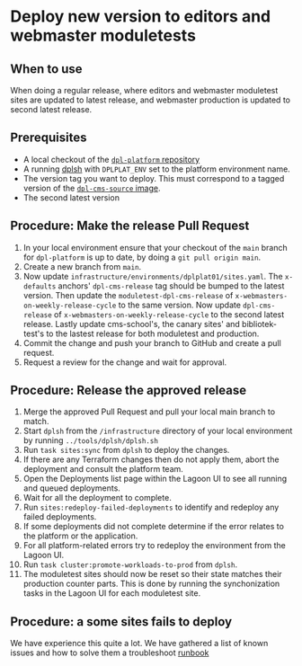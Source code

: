 # Deploy new version to editors and webmaster moduletests

## When to use

When doing a regular release, where editors and webmaster moduletest sites are
updated to latest release, and webmaster production is updated to second latest
release.

## Prerequisites

* A local checkout of the [`dpl-platform` repository](https://github.com/danskernesdigitalebibliotek/dpl-platform)
* A running [dplsh](using-dplsh.md) with `DPLPLAT_ENV` set to the platform
  environment name.
* The version tag you want to deploy. This must correspond to a
  tagged version of the [`dpl-cms-source` image](https://github.com/danskernesdigitalebibliotek/dpl-cms/pkgs/container/dpl-cms-source).
* The second latest version

## Procedure: Make the release Pull Request

1. In your local environment ensure that your checkout of the `main`
   branch for `dpl-platform` is up to date, by doing a `git pull origin main`.
2. Create a new branch from `main`.
3. Now update `infrastructure/environments/dplplat01/sites.yaml`. The
    `x-defaults` anchors' `dpl-cms-release` tag should be bumped to
    the latest version. Then update the `moduletest-dpl-cms-release` of
    `x-webmasters-on-weekly-release-cycle` to the same version. Now update
    `dpl-cms-release` of `x-webmasters-on-weekly-release-cycle` to the second
    latest release. Lastly update cms-school's, the canary sites' and
    bibliotek-test's to the lastest release for both moduletest and production.
4. Commit the change and push your branch to GitHub and create a pull
   request.
5. Request a review for the change and wait for approval.

## Procedure: Release the approved release

1. Merge the approved Pull Request and pull your local main branch to match.
2. Start `dplsh` from the `/infrastructure` directory of your local
   environment by running `../tools/dplsh/dplsh.sh`
3. Run `task sites:sync` from `dplsh` to deploy the changes.
4. If there are any Terraform changes then do not apply them, abort
   the deployment and consult the platform team.
5. Open the Deployments list page within the Lagoon UI to see all
   running and queued deployments.
6. Wait for all the deployment to complete.
7. Run `sites:redeploy-failed-deployments` to identify and redeploy any failed
    deployments.
8. If some deployments did not complete determine if the error
    relates to the platform or the application.
9. For all platform-related errors try to redeploy the environment
    from the Lagoon UI.
10. Run `task cluster:promote-workloads-to-prod` from `dplsh`.
11. The moduletest sites should now be reset so their state matches their
    production counter parts. This is done by running the synchonization tasks
    in the Lagoon UI for each moduletest site.

## Procedure: a some sites fails to deploy

We have experience this quite a lot. We have gathered a list of known
issues and how to solve them a troubleshoot [runbook](troubleshoot-release-deployment.md)
